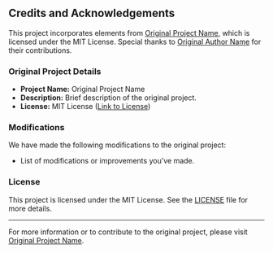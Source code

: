 ## Credits and Acknowledgements

This project incorporates elements from [Original Project Name](https://github.com/original-repository), which is licensed under the MIT License. Special thanks to [Original Author Name](https://github.com/original-author) for their contributions.

### Original Project Details

- **Project Name:** Original Project Name
- **Description:** Brief description of the original project.
- **License:** MIT License ([Link to License](https://opensource.org/licenses/MIT))

### Modifications

We have made the following modifications to the original project:
- List of modifications or improvements you’ve made.

### License

This project is licensed under the MIT License. See the [LICENSE](./LICENSE) file for more details.

---

For more information or to contribute to the original project, please visit [Original Project Name](https://github.com/original-repository).
